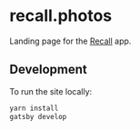# recall.photos

Landing page for the [Recall](https://recall.photos) app.

## Development

To run the site locally:

```bash
yarn install
gatsby develop
```